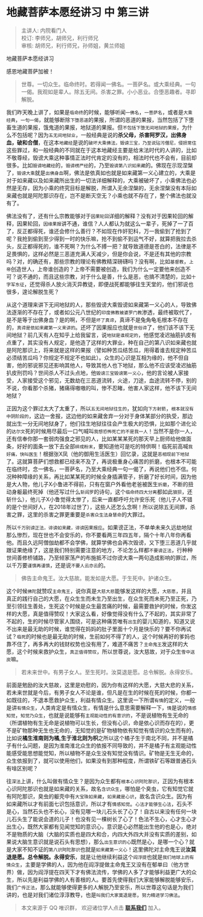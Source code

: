 # 地藏菩萨本愿经讲习 中 第三讲

> 主讲人: 内院看门人 <br />
> 校订: 李师兄，胡师兄，利行师兄 <br />
> 审核: 胡师兄，利行师兄，孙师姐，黄兰师姐 <br />

地藏菩萨本愿经讲习

感恩地藏菩萨加被！

> 世尊。一切众生。临命终时。若得闻一佛名。一菩萨名。或大乘经典。一句一偈。我观如是辈人。除五无间。杀害之罪。小小恶业。合堕恶趣者。寻即解脱。

我们昨天晚上讲了，如果是`临命终`的时候，能够听闻`一佛名`，`一菩萨名`，或者是`大乘经典`，`一句一偈`，就能够断除`下堕恶道`的果报，所谓的恶道的果报，当然包括了下堕畜生道的果报，饿鬼道的果报，地狱道的果报。但`不包括下堕无间地狱的果报`，为什么不包括呢？因为`五无间地狱业`，一般经典是说的**杀父母，杀害阿罗汉，出佛身血，破和合僧**，在这本`地藏经`是说的`破坏大乘佛法，毁谤三宝，乃至说玷污僧尼，侵损常住`这些罪过，和一般经典的不同就在于这本地藏经主要是给末法时代的人讲的，比如不敬尊经，毁谤大乘这种事情正法时代肯定的没有的，相法时代也不会有，目前却很多。比如`毁谤地藏经`的，`毁谤楞严经`的，乃至`毁谤第八识如来藏`的。佛现在示现涅槃了，`毁谤大乘`就是`出佛身血`啊，佛法是依真如也就是如来藏第一义心建立的，大乘是对于如来藏以及如来藏所出生的一切法详细解释的，大乘被破坏了，小乘佛法也必然是无存，因为小乘的终究目标是解脱，所谓入无余涅槃的，无余涅槃没有本际如来藏也就是阿陀那识存在，岂不是断灭空无？小乘也就不存在了，整个佛法也就没有了。

佛法没有了，还有什么宗教能够对于`因果轮回`详细的解释？没有对于因果轮回的解释，因果轮回，`因缘果报`讲不通，谁信？人人都认为就这么一辈子，死掉了一了百了，反正都得死，谁还会修什么善行？不如现在作奸犯科，万一我偷到了抢到了呢？我抢到偷到至少得到一时的快乐嘛，抢不到偷不到运气不好，就算把我拉去杀头，反正都得死的，谁不死啊？为什么不搏一把？就导致道德是苍白的，法律是不足畏惧的，这样必然是三恶道充满人天减少，但是你会说，不是还有其他的宗教吗？对，的确还有，那些宗教的理论有佛教精深磅礴吗？没有啊，比如`基督教`，`上帝`创造世人，上帝谁创造的？上帝不需要被创造，我们为什么一定要他来创造不可？说不通的，而且这些宗教，对于什么是善，什么是恶，也搞不清楚的，比如`十字军东征`，还觉得杀人放火消灭异教徒，即便战死都能够往生天堂的，他们邪说也很多，遑论解脱生死？

从这个道理来讲下无间地狱的人，那些毁谤大乘毁谤如来藏第一义心的人，导致佛法逐渐的不存在了，或者如公元八世纪的`印度佛教被婆罗门教`渗透，最终被取代了，是不是等于出佛身血？是的啊，不但是`坏了真谛`，真谛不是兔角龟毛根本不存在的，`真谛是依如来藏第一义来讲的`。还坏了因果报应也就是`世俗谛`了，他们该不该下无间地狱？前几天有人在知乎上给我留言，说`地狱是谁规定的`，他感觉凌迟抽筋扒皮有点重了，其实没有人规定，是他造了这样的大罪业，种在自己的第八识如来藏也就是阿陀那识上，将来就是这样的果报（譬如种苦瓜结苦瓜，用得着谁去规定种苦瓜必须结苦瓜吗？你规定不规定不也如此）。众生的心识是互相为缘的，他不但自害，他的邪说邪见还影响其他人，导致其他人也下地狱，那么他不应该受凌迟抽筋扒皮刑罚吗？世间杀人不过头点地，他`毁谤三宝毁谤第一义心`，他的言论被人家接受，人家接受这个邪见，无数劫在三恶道流转，火途，刀途，血途流转不停，别的不说，你看那个杀猪，猪痛得嗷嗷的叫，惨不忍睹，他害人家这样，他不该下无间地狱？

正因为这个罪过太大了太重了，所以`五无间地狱往生的`，犹如向`下方射箭`，`根本就没有中阴阶段的`，这边一舍报，这边他的如来藏舍弃一分对于身体某部分的执受，那边就出生一分无间地狱身了，他们往生地狱往往会产生极大的恐惧，比如那个进化论的`达尔文`死的时候用尽最后一口气喊叫`我想恐怖死亡的不是我一人`！当然不是你一人，还有信奉你那一套弱肉强食之邪见的人，比如某某某死的那天早上厨师给他做面条，好好的面条一放下去全部`碎成粉末`，要知道他可是吃的特供啊！临死前高喊`我好痛，快叫医生`！根据张X凤（他的御用生活医生）回忆录，这就是`恶相现前下地狱`了。这就算菩萨们想救都已经来不及了，再说极重身心痛苦的折磨，也根本不可能在临终时，念一佛名，一菩萨名，乃至大乘经典一句一偈了，再说他们也不信。何况种种障缘的关系，再比如某某死的时候全身插满管子，折磨了好长时间，因为他是大人物，他儿子X小鲁进不得前，只有在窗户外看他老爸被医生`折磨`，不断的扭动身躯最终死掉（他还写过什么`斩阎罗`的诗句，这个`临命终四大分离`都如此`狼狈`，还斩什么），他儿子X小鲁觉得太惨了，后来一直都呼吁允许安乐死（他儿子人不错的是个世间好人，在2018年过世了），这些人还怎么念啊！所以说除五无间罪，杀害之罪，这里的杀害之罪更重要是`杀害众生法身慧命`的大罪过。

所以`千万别谤正法，诽谤如来藏，诽谤因果报应`。如果谤正法，不单单未来久远劫地狱那么惨烈，现在世也不会安乐的，你不要看两三年四五年，隔个十年八年你再看他。而且久远阿僧伽劫都不会学佛，就算学佛也会再次毁谤，又下堕三恶道几乎就跟证果绝缘了，这是我们特别需要注意的地方，不论怎么样都`不要谤正法`，行种种世间善修桥铺路，乃至倾家荡产的布施抵不过你谤大乘一两句造成影响的罪过，所以千万要`谨慎再谨慎`，还是说`不要人云亦云`的。

> 佛告主命鬼王。汝大慈故。能发如是大愿。于生死中。护诸众生。

这个时候`佛陀`就赞叹`主命鬼王`，说你真是`大慈大悲`能够发这样的大愿，`大慈愿`，并且真正的践行自己的大愿，在众生生而未生乃至出生，在众生死而未死乃至正死，乃至引领往生善处，生死这个时候是众生最苦痛的时候，最需要救护的时候，你发这样的大愿，真是值得赞叹！大家这么看，好像觉得没有什么了不起的，其实非常了不起的，生的时候尽管家人围绕，可是这种痛苦唯有`出生`的婴儿知道的，知道又说不出来是最无助的时候，谁觉得在妈妈的肚子里面十个月是快乐的？要不你再试试？`临死`的时候也是最无助的时候，生前如何不得了的人，这个时候再好的爹妈也靠不住了，再多再大的钱财权势也没有用了，难道不痛苦？`主命鬼王`发这样的大愿，这个时候来救护众生，`真正值得赞叹`，所以世尊说，汝大慈故，对于众生`雪中送炭`嘛。

> 若未来世中。有男子女人。至生死时。汝莫退是愿。总令解脱。永得安乐。

前面是勉励的汝大慈故，这里是劝慰的，因为你有这样的大愿，大慈大悲的关系，若未来世就是今后，有男子女人不论是谁，但凡是在生的时候在死的时候，你都一如既往的，不退本愿救护众生，利益有情众生。这里说一下所谓`有情`的定义，一般是讲`有情众生`，人类肯定是有情众生，有情是什么意思需要解释一下，`情`是说的`情感知觉`，`知觉乃众生`，也就是说能够有`主观能动性的有意识的`，不是说植物有生无命的（所谓植物有生无命是说植物可以生长，但没有心识，命是依心识而存在的），更不是矿物那种无生也无命的，无知觉的是矿物植物依有知觉有情识的众生而有的，比如说**橘生淮南则为橘,生于淮北则为枳**之所以这个橘子生于南北不同，并不是橘子有什么问题，是因为淮南淮北众生的依报不同导致的，并不是橘子有主观能动性能感受能思想能觉知，所以植物不是众生没有知觉没有情识。矿物是无生无命的，众生依报到了，就可以使用他们，如果没有到那种程度，所谓铁矿石等跟普通石头有啥区别呢？

往`深法`上讲，什么叫做有情众生？是因为众生都有`根本心识阿陀那识`，正因为有根本心识阿陀那识也就是如来藏的关系，故名`含识众生`，哪怕是个臭虫，它有知觉它就有阿陀那识，臭虫的躯壳中有`大宝珠如来藏`，`如来藏是心识`，故名含识众生。因为有如来藏所以才有前面七识包括意识，所以才有`情感知觉`。`心法才能够生心法`，石头不是心，当然石头也不长心，没有见哪一块儿石头长了心了！自古以来没有任何一块儿石头生了能说会道的儿子！也没有见一棵树长了心了！色法不生心，心才生心才出生心，既然大家都有见闻觉知的意识心，意识是心必然能出生他的也是心，绝对不是物质的大脑（大脑的实质也是四大和合，内四大外四大并没有实质的差别，如果说大脑生意识就是说石头有思想），那么`出生意识的心`既然是心，是哪一个心？就是大家不知不证的`第八识阿陀那识`也就是`如来藏第一义心`！这里佛陀对主命鬼王说**汝莫退是愿。总令解脱。永得安乐**，就是让他继续利益这个`阎浮提`也就是`我们地球上的有情众生`，主要是学佛的人，因为他在阎浮提做主命鬼王又没有在郁单曰（他方世界）做，因为阎浮提在四天下才有佛法流传，学佛的人多了才能够利益更广大的众生，所以先是利益学佛的人有善根的人。要首先使得我们大家能够解脱能够安乐，我们`广传正法`，那么就能够使得更多的人解脱乃至安乐，所以世尊这句话是为我们讲的，也是对我们诸位淳淳教导，也是`叫我们大家莫退是愿`，`努力精进学习佛法`。

> 本文来源于 QQ 唯识群， 欢迎诸位学人点击 **[联系我们](https://mp.weixin.qq.com/s/lZCfWjmLjgNR165Tx4_bCQ)** 加入。

